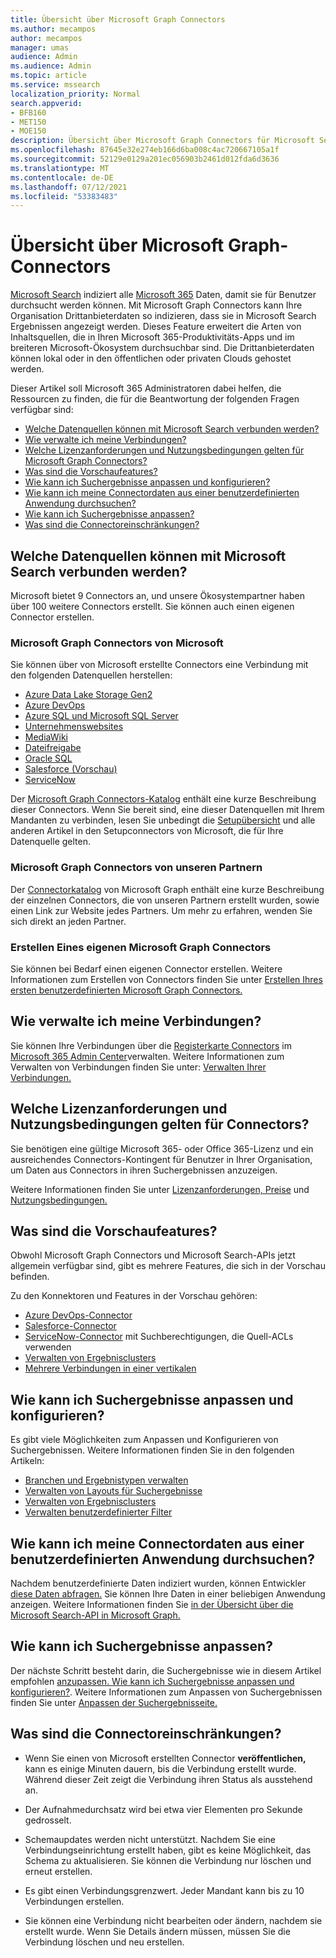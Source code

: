 ```yaml
---
title: Übersicht über Microsoft Graph Connectors
ms.author: mecampos
author: mecampos
manager: umas
audience: Admin
ms.audience: Admin
ms.topic: article
ms.service: mssearch
localization_priority: Normal
search.appverid:
- BFB160
- MET150
- MOE150
description: Übersicht über Microsoft Graph Connectors für Microsoft Search
ms.openlocfilehash: 87645e32e274eb166d6ba008c4ac720667105a1f
ms.sourcegitcommit: 52129e0129a201ec056903b2461d012fda6d3636
ms.translationtype: MT
ms.contentlocale: de-DE
ms.lasthandoff: 07/12/2021
ms.locfileid: "53383483"
---
```

<!---Previous ms.author: monaray --->

# <a name="overview-of-microsoft-graph-connectors"></a>Übersicht über Microsoft Graph-Connectors

[Microsoft Search](./overview-microsoft-search.md) indiziert alle [Microsoft 365](https://www.microsoft.com/microsoft-365) Daten, damit sie für Benutzer durchsucht werden können. Mit Microsoft Graph Connectors kann Ihre Organisation Drittanbieterdaten so indizieren, dass sie in Microsoft Search Ergebnissen angezeigt werden. Dieses Feature erweitert die Arten von Inhaltsquellen, die in Ihren Microsoft 365-Produktivitäts-Apps und im breiteren Microsoft-Ökosystem durchsuchbar sind. Die Drittanbieterdaten können lokal oder in den öffentlichen oder privaten Clouds gehostet werden.

<!---link Microsoft Graph reference in line 19 when we have access to relevant documentation--->

Dieser Artikel soll Microsoft 365 Administratoren dabei helfen, die Ressourcen zu finden, die für die Beantwortung der folgenden Fragen verfügbar sind:

* [Welche Datenquellen können mit Microsoft Search verbunden werden?](#what-data-sources-can-be-connected-to-microsoft-search)
* [Wie verwalte ich meine Verbindungen?](#how-do-i-manage-my-connections)
* [Welche Lizenzanforderungen und Nutzungsbedingungen gelten für Microsoft Graph Connectors?](#what-are-the-license-requirements-and-terms-of-use-for-connectors)
* [Was sind die Vorschaufeatures?](#what-are-the-preview-features)
* [Wie kann ich Suchergebnisse anpassen und konfigurieren?](#how-do-i-customize-and-configure-search-results)
* [Wie kann ich meine Connectordaten aus einer benutzerdefinierten Anwendung durchsuchen?](#how-do-i-search-my-connector-data-from-a-custom-application)
* [Wie kann ich Suchergebnisse anpassen?](#how-do-i-customize-search-results)
* [Was sind die Connectoreinschränkungen?](#what-are-the-connector-limitations)

<!---Add Value, scenario, example, and/or graphic in December updates--->
<!---Probably remove architecture section below
## Architecture

The following architectural diagram of the Microsoft Graph platform shows how Graph connector content flows through content indexing to user results in [Microsoft Search](./overview-microsoft-search.md) clients. The rest of this section explains each of the key building blocks in the diagram.

![Diagram: on-premises and cloud-based data is pulled by connectors and indexed by the Microsoft Search API, and then the Microsoft Search service delivers the results to users.](media/connectors-overview/highlevel-connectors.png)
Graph connectors can pull data from cloud-based (SaaS) data sources and on-premises data stores. The above diagram shows connections to only two data sources, but you can add connections to up ten sources per tenant.

The Microsoft Graph Connectors API instantiates one connection per data source. Then, the API indexes and stores the data. Established connections interact with Microsoft Search, so users can get search results.

You can use the Microsoft 365 [admin center](https://admin.microsoft.com) to setup and manage any of the Graph connectors by Microsoft. The admin center has a simple user interface that makes it easy to establish the connection to your data source, and monitor connection status and utilization.

***Edit paragraph below***
To create a **connection** to a data source, admins need authenticated access to the data and the entire content repository. The data is fed to the graph connector service for indexing.--->

## <a name="what-data-sources-can-be-connected-to-microsoft-search"></a>Welche Datenquellen können mit Microsoft Search verbunden werden?

Microsoft bietet 9 Connectors an, und unsere Ökosystempartner haben über 100 weitere Connectors erstellt. Sie können auch einen eigenen Connector erstellen.

### <a name="microsoft-graph-connectors-by-microsoft"></a>Microsoft Graph Connectors von Microsoft

Sie können über von Microsoft erstellte Connectors eine Verbindung mit den folgenden Datenquellen herstellen:

<!---Add links below when new docs are created--->
* [Azure Data Lake Storage Gen2](azure-data-lake-connector.md)
* [Azure DevOps](azure-devops-connector.md)
* [Azure SQL und Microsoft SQL Server](MSSQL-connector.md)
* [Unternehmenswebsites](enterprise-web-connector.md)
* [MediaWiki](mediawiki-connector.md)
* [Dateifreigabe](fileshare-connector.md)
* [Oracle SQL](OracleSQL-connector.md)
* [Salesforce (Vorschau)](salesforce-connector.md)
* [ServiceNow](servicenow-connector.md)

Der [Microsoft Graph Connectors-Katalog](https://www.microsoft.com/microsoft-search/connectors) enthält eine kurze Beschreibung dieser Connectors. Wenn Sie bereit sind, eine dieser Datenquellen mit Ihrem Mandanten zu verbinden, lesen Sie unbedingt die [Setupübersicht](configure-connector.md) und alle anderen Artikel in den Setupconnectors von Microsoft, die für Ihre Datenquelle gelten.

### <a name="microsoft-graph-connectors-by-our-partners"></a>Microsoft Graph Connectors von unseren Partnern

Der [Connectorkatalog](https://www.microsoft.com/microsoft-search/connectors) von Microsoft Graph enthält eine kurze Beschreibung der einzelnen Connectors, die von unseren Partnern erstellt wurden, sowie einen Link zur Website jedes Partners. Um mehr zu erfahren, wenden Sie sich direkt an jeden Partner.

### <a name="build-your-own-microsoft-graph-connector"></a>Erstellen Eines eigenen Microsoft Graph Connectors

Sie können bei Bedarf einen eigenen Connector erstellen. Weitere Informationen zum Erstellen von Connectors finden Sie unter [Erstellen Ihres ersten benutzerdefinierten Microsoft Graph Connectors.](/graph/connecting-external-content-build-quickstart)

## <a name="how-do-i-manage-my-connections"></a>Wie verwalte ich meine Verbindungen?

Sie können Ihre Verbindungen über die [Registerkarte Connectors](https://admin.microsoft.com/Adminportal/Home#/MicrosoftSearch/Connectors) im [Microsoft 365 Admin Center](https://admin.microsoft.com/)verwalten. Weitere Informationen zum Verwalten von Verbindungen finden Sie unter: [Verwalten Ihrer Verbindungen.](manage-connector.md)

## <a name="what-are-the-license-requirements-and-terms-of-use-for-connectors"></a>Welche Lizenzanforderungen und Nutzungsbedingungen gelten für Connectors?

Sie benötigen eine gültige Microsoft 365- oder Office 365-Lizenz und ein ausreichendes Connectors-Kontingent für Benutzer in Ihrer Organisation, um Daten aus Connectors in ihren Suchergebnissen anzuzeigen.

Weitere Informationen finden Sie unter [Lizenzanforderungen, Preise](licensing.md) und [Nutzungsbedingungen.](terms-of-use.md)

## <a name="what-are-the-preview-features"></a>Was sind die Vorschaufeatures?

Obwohl Microsoft Graph Connectors und Microsoft Search-APIs jetzt allgemein verfügbar sind, gibt es mehrere Features, die sich in der Vorschau befinden.

Zu den Konnektoren und Features in der Vorschau gehören:

* [Azure DevOps-Connector](azure-devops-connector.md)
* [Salesforce-Connector](salesforce-connector.md)
* [ServiceNow-Connector](servicenow-connector.md) mit Suchberechtigungen, die Quell-ACLs verwenden
* [Verwalten von Ergebnisclusters](result-cluster.md)
* [Mehrere Verbindungen in einer vertikalen](customize-search-page.md#multiple-connections-in-a-vertical)

## <a name="how-do-i-customize-and-configure-search-results"></a>Wie kann ich Suchergebnisse anpassen und konfigurieren?

Es gibt viele Möglichkeiten zum Anpassen und Konfigurieren von Suchergebnissen. Weitere Informationen finden Sie in den folgenden Artikeln:

* [Branchen und Ergebnistypen verwalten](customize-search-page.md)
* [Verwalten von Layouts für Suchergebnisse](customize-results-layout.md)
* [Verwalten von Ergebnisclusters](result-cluster.md)
* [Verwalten benutzerdefinierter Filter](custom-filters.md)

## <a name="how-do-i-search-my-connector-data-from-a-custom-application"></a>Wie kann ich meine Connectordaten aus einer benutzerdefinierten Anwendung durchsuchen?

Nachdem benutzerdefinierte Daten indiziert wurden, können Entwickler [diese Daten abfragen.](/graph/search-concept-custom-types) Sie können Ihre Daten in einer beliebigen Anwendung anzeigen. Weitere Informationen finden Sie [in der Übersicht über die Microsoft Search-API in Microsoft Graph.](/graph/search-concept-overview)

## <a name="how-do-i-customize-search-results"></a>Wie kann ich Suchergebnisse anpassen?

Der nächste Schritt besteht darin, die Suchergebnisse wie in diesem Artikel empfohlen [anzupassen. Wie kann ich Suchergebnisse anpassen und konfigurieren?](#how-do-i-customize-and-configure-search-results). Weitere Informationen zum Anpassen von Suchergebnissen finden Sie unter [Anpassen der Suchergebnisseite.](customize-search-page.md)

## <a name="what-are-the-connector-limitations"></a>Was sind die Connectoreinschränkungen?

* Wenn Sie einen von Microsoft erstellten Connector **veröffentlichen,** kann es einige Minuten dauern, bis die Verbindung erstellt wurde. Während dieser Zeit zeigt die Verbindung ihren Status als ausstehend an.

* Der Aufnahmedurchsatz wird bei etwa vier Elementen pro Sekunde gedrosselt.

* Schemaupdates werden nicht unterstützt. Nachdem Sie eine Verbindungseinrichtung erstellt haben, gibt es keine Möglichkeit, das Schema zu aktualisieren. Sie können die Verbindung nur löschen und erneut erstellen.

* Es gibt einen Verbindungsgrenzwert. Jeder Mandant kann bis zu 10 Verbindungen erstellen.

* Sie können eine Verbindung nicht bearbeiten oder ändern, nachdem sie erstellt wurde. Wenn Sie Details ändern müssen, müssen Sie die Verbindung löschen und neu erstellen.
